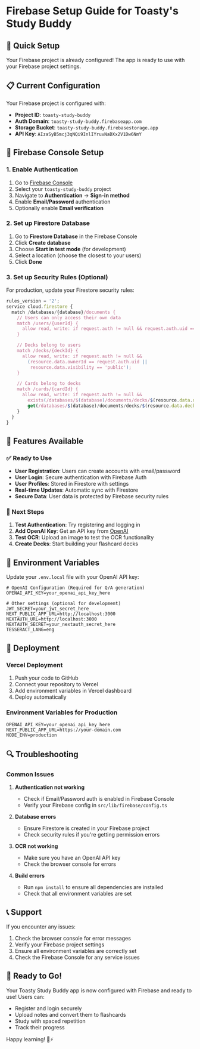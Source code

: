 # Firebase Setup Guide for Toasty's Study Buddy

## 🚀 Quick Setup

Your Firebase project is already configured! The app is ready to use with your Firebase project settings.

## 📋 Current Configuration

Your Firebase project is configured with:

- **Project ID**: `toasty-study-buddy`
- **Auth Domain**: `toasty-study-buddy.firebaseapp.com`
- **Storage Bucket**: `toasty-study-buddy.firebasestorage.app`
- **API Key**: `AIzaSyB5mcj3qNQi9InlIYruvNaDXx2V1Dw6NmY`

## 🔧 Firebase Console Setup

### 1. Enable Authentication

1. Go to [Firebase Console](https://console.firebase.google.com/)
2. Select your `toasty-study-buddy` project
3. Navigate to **Authentication** → **Sign-in method**
4. Enable **Email/Password** authentication
5. Optionally enable **Email verification**

### 2. Set up Firestore Database

1. Go to **Firestore Database** in the Firebase Console
2. Click **Create database**
3. Choose **Start in test mode** (for development)
4. Select a location (choose the closest to your users)
5. Click **Done**

### 3. Set up Security Rules (Optional)

For production, update your Firestore security rules:

```javascript
rules_version = '2';
service cloud.firestore {
  match /databases/{database}/documents {
    // Users can only access their own data
    match /users/{userId} {
      allow read, write: if request.auth != null && request.auth.uid == userId;
    }

    // Decks belong to users
    match /decks/{deckId} {
      allow read, write: if request.auth != null &&
        (resource.data.ownerId == request.auth.uid ||
         resource.data.visibility == 'public');
    }

    // Cards belong to decks
    match /cards/{cardId} {
      allow read, write: if request.auth != null &&
        exists(/databases/$(database)/documents/decks/$(resource.data.deckId)) &&
        get(/databases/$(database)/documents/decks/$(resource.data.deckId)).data.ownerId == request.auth.uid;
    }
  }
}
```

## 🎯 Features Available

### ✅ Ready to Use

- **User Registration**: Users can create accounts with email/password
- **User Login**: Secure authentication with Firebase Auth
- **User Profiles**: Stored in Firestore with settings
- **Real-time Updates**: Automatic sync with Firestore
- **Secure Data**: User data is protected by Firebase security rules

### 🔄 Next Steps

1. **Test Authentication**: Try registering and logging in
2. **Add OpenAI Key**: Get an API key from [OpenAI](https://platform.openai.com/)
3. **Test OCR**: Upload an image to test the OCR functionality
4. **Create Decks**: Start building your flashcard decks

## 🔑 Environment Variables

Update your `.env.local` file with your OpenAI API key:

```env
# OpenAI Configuration (Required for Q/A generation)
OPENAI_API_KEY=your_openai_api_key_here

# Other settings (optional for development)
JWT_SECRET=your_jwt_secret_here
NEXT_PUBLIC_APP_URL=http://localhost:3000
NEXTAUTH_URL=http://localhost:3000
NEXTAUTH_SECRET=your_nextauth_secret_here
TESSERACT_LANG=eng
```

## 🚀 Deployment

### Vercel Deployment

1. Push your code to GitHub
2. Connect your repository to Vercel
3. Add environment variables in Vercel dashboard
4. Deploy automatically

### Environment Variables for Production

```env
OPENAI_API_KEY=your_openai_api_key_here
NEXT_PUBLIC_APP_URL=https://your-domain.com
NODE_ENV=production
```

## 🔍 Troubleshooting

### Common Issues

1. **Authentication not working**

   - Check if Email/Password auth is enabled in Firebase Console
   - Verify your Firebase config in `src/lib/firebase/config.ts`

2. **Database errors**

   - Ensure Firestore is created in your Firebase project
   - Check security rules if you're getting permission errors

3. **OCR not working**

   - Make sure you have an OpenAI API key
   - Check the browser console for errors

4. **Build errors**
   - Run `npm install` to ensure all dependencies are installed
   - Check that all environment variables are set

## 📞 Support

If you encounter any issues:

1. Check the browser console for error messages
2. Verify your Firebase project settings
3. Ensure all environment variables are correctly set
4. Check the Firebase Console for any service issues

## 🎉 Ready to Go!

Your Toasty Study Buddy app is now configured with Firebase and ready to use! Users can:

- Register and login securely
- Upload notes and convert them to flashcards
- Study with spaced repetition
- Track their progress

Happy learning! 🧠⚡
